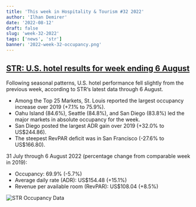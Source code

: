 ```yaml
---
title: 'This week in Hospitality & Tourism #32 2022'
author: 'Ilhan Demirer'
date: '2022-08-12'
draft: false
slug: 'week-32-2022'
tags: ['news', 'str']
banner: '2022-week-32-occupancy.png'
---
```


## [STR: U.S. hotel results for week ending 6 August](https://str.com/press-release/str-us-hotel-results-week-ending-6-august)

Following seasonal patterns, U.S. hotel performance fell slightly from the previous week, according to STR‘s latest data through 6 August.

- Among the Top 25 Markets, St. Louis reported the largest occupancy increase over 2019 (+7.1% to 75.9%).
- Oahu Island (84.6%), Seattle (84.8%), and San Diego (83.8%) led the major markets in absolute occupancy for the week.
- San Diego posted the largest ADR gain over 2019 (+32.0% to US$244.86).
- The steepest RevPAR deficit was in San Francisco (-27.6% to US$166.80).

31 July through 6 August 2022 (percentage change from comparable week in 2019):

- Occupancy: 69.9% (-5.7%)
- Average daily rate (ADR): US$154.48 (+15.1%)
- Revenue per available room (RevPAR): US$108.04 (+8.5%)

![STR Occupancy Data](/images/blogimages/2022-week-32-occupancy.png)
